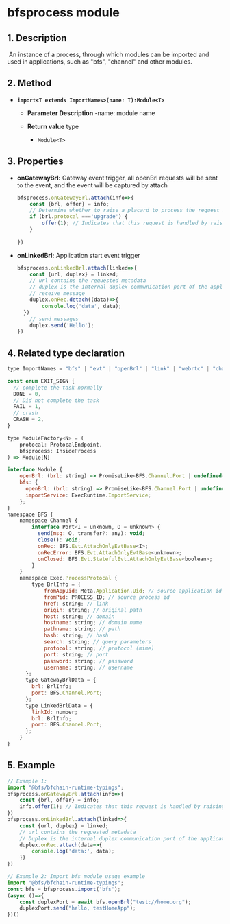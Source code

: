 # bfsprocess module

## 1. Description
​ An instance of a process, through which modules can be imported and used in applications, such as "bfs", "channel" and other modules.

## 2. Method

- **`import<T extends ImportNames>(name: T):Module<T>`**
  - **Parameter Description**
    -name: module name

  - **Return value** type
    - `Module<T>`

## 3. Properties
- **onGatewayBrl:** Gateway event trigger, all openBrl requests will be sent to the event, and the event will be captured by attach

  ```javascript
  bfsprocess.onGatewayBrl.attach(info=>{
      const {brl, offer} = info;
      // Determine whether to raise a placard to process the request based on the information in info.brl
      if (brl.protocal ==='upgrade') {
          offer(1); // Indicates that this request is handled by raising a card
      }
      
  })
  ```

  

- **onLinkedBrl:** Application start event trigger

  ```javascript
  bfsprocess.onLinkedBrl.attach(linked=>{
      const {url, duplex} = linked;
      // url contains the requested metadata
      // duplex is the internal duplex communication port of the application, which means sending and receiving messages
      // receive message
      duplex.onRec.detach((data)=>{
          console.log('data', data);
    })
      // send messages
      duplex.send('Hello');
  })
  ```
  
  

## 4. Related type declaration

```javascript
type ImportNames = "bfs" | "evt" | "openBrl" | "link" | "webrtc" | "channel"

const enum EXIT_SIGN {
  // complete the task normally
  DONE = 0,
  // Did not complete the task
  FAIL = 1,
  // crash
  CRASH = 2,
}

type ModuleFactory<N> = (
    protocal: ProtocalEndpoint,
    bfsprocess: InsideProcess
) => Module[N]

interface Module {
    openBrl: (brl: string) => PromiseLike<BFS.Channel.Port | undefined>;
    bfs: {
      openBrl: (brl: string) => PromiseLike<BFS.Channel.Port | undefined>;
      importService: ExecRuntime.ImportService;
    };
}
namespace BFS {
    namespace Channel {
        interface Port<I = unknown, O = unknown> {
          send(msg: O, transfer?: any): void;
          close(): void;
          onRec: BFS.Evt.AttachOnlyEvtBase<I>;
          onRecError: BFS.Evt.AttachOnlyEvtBase<unknown>;
          onClosed: BFS.Evt.StatefulEvt.AttachOnlyEvtBase<boolean>;
        }
    }
    namespace Exec.ProcessProtocal {
        type BrlInfo = {
            fromAppUid: Meta.Application.Uid; // source application id
            fromPid: PROCESS_ID; // source process id
            href: string; // link
            origin: string; // original path
            host: string; // domain
            hostname: string; // domain name
            pathname: string; // path
            hash: string; // hash
            search: string; // query parameters
            protocol: string; // protocol (mime)
            port: string; // port
            password: string; // password
            username: string; // username
      };
      type GatewayBrlData = {
        brl: BrlInfo;
        port: BFS.Channel.Port;
      };
      type LinkedBrlData = {
        linkId: number;
        brl: BrlInfo;
        port: BFS.Channel.Port;
      };
    }
}
```

## 5. Example

```javascript
// Example 1:
import "@bfs/bfchain-runtime-typings";
bfsprocess.onGatewayBrl.attach(info=>{
    const {brl, offer} = info;
    info.offer(1); // Indicates that this request is handled by raising a card
})
bfsprocess.onLinkedBrl.attach(linked=>{
    const {url, duplex} = linked;
    // url contains the requested metadata
    // Duplex is the internal duplex communication port of the application, which means to send and receive messages. For usage, please refer to BFS.Channel.Port
    duplex.onRec.attach(data=>{
        console.log('data:', data);
    })
})
```

```javascript
// Example 2: Import bfs module usage example
import "@bfs/bfchain-runtime-typings";
const bfs = bfsprocess.import('bfs');
(async ()=>{
    const duplexPort = await bfs.openBrl("test://home.org");
    duplexPort.send("hello, testHomeApp");
})()
```
